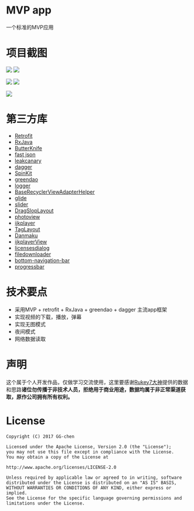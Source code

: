 # MVP app
一个标准的MVP应用



# 项目截图

![](/screenshot/01.png) ![](/screenshot/02.png)

![](/screenshot/03.png) ![](/screenshot/04.png)

![](/screenshot/05.png)


# 第三方库
* [Retrofit](https://github.com/square/retrofit)
* [RxJava](https://github.com/ReactiveX/RxJava)
* [ButterKnife](https://github.com/JakeWharton/butterknife)
* [fast json](https://github.com/alibaba/fastjson)
* [leakcanary](https://github.com/square/leakcanary)
* [dagger](https://github.com/square/dagger)
* [SpinKit](https://github.com/ybq/Android-SpinKit)
* [greendao](https://github.com/greenrobot/greenDAO)
* [logger](https://github.com/orhanobut/logger)
* [BaseRecyclerViewAdapterHelper](http://www.jianshu.com/p/b343fcff51b0)
* [glide](https://github.com/bumptech/glide)
* [slider](https://github.com/daimajia/AndroidImageSlider)
* [DragSlopLayout](https://github.com/Rukey7/DragSlopLayout)
* [photoview](https://github.com/chrisbanes/PhotoView)
* [ijkplayer](https://github.com/Bilibili/ijkplayer)
* [TagLayout](https://github.com/Rukey7/TagLayout)
* [Danmaku](https://github.com/Bilibili/DanmakuFlameMaster)
* [ijkplayerView](https://github.com/Rukey7/IjkPlayerView)
* [licensesdialog](https://github.com/PSDev/LicensesDialog)
* [filedownloader](https://github.com/lingochamp/FileDownloader/blob/master/README-zh.md)
* [bottom-navigation-bar](https://github.com/Ashok-Varma/BottomNavigation)
* [progressbar](https://github.com/daimajia/NumberProgressBar)


# 技术要点

* 采用MVP + retrofit + RxJava + greendao + dagger 主流app框架
* 实现视频的下载，播放，弹幕
* 实现无图模式
* 夜间模式
* 网络数据读取
 



# 声明

这个属于个人开发作品，仅做学习交流使用，这里要感谢[Rukey7大神](https://github.com/Rukey7)提供的数据和思路**诸位勿传播于非技术人员，拒绝用于商业用途，数据均属于非正常渠道获取，原作公司拥有所有权利。**

# License

	Copyright (C) 2017 GG-chen
	
	Licensed under the Apache License, Version 2.0 (the "License");
	you may not use this file except in compliance with the License.
	You may obtain a copy of the License at
	
	http://www.apache.org/licenses/LICENSE-2.0
	
	Unless required by applicable law or agreed to in writing, software
	distributed under the License is distributed on an "AS IS" BASIS,
	WITHOUT WARRANTIES OR CONDITIONS OF ANY KIND, either express or implied.
	See the License for the specific language governing permissions and
	limitations under the License.